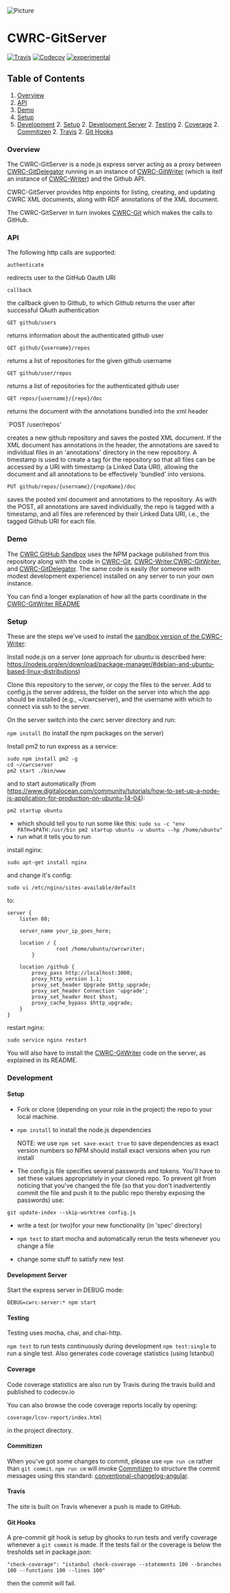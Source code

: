 ![Picture](http://cwrc.ca/logos/CWRC_logos_2016_versions/CWRCLogo-Horz-FullColour.png)

# CWRC-GitServer

[![Travis](https://img.shields.io/travis/cwrc/CWRC-GitServer.svg)](https://travis-ci.org/cwrc/CWRC-GitServer)
[![Codecov](https://img.shields.io/codecov/c/github/cwrc/CWRC-GitServer.svg)](https://codecov.io/gh/cwrc/CWRC-GitServer)
[![experimental](http://badges.github.io/stability-badges/dist/experimental.svg)](http://github.com/badges/stability-badges) 

## Table of Contents

1. [Overview](#overview)
1. [API](#api)
1. [Demo](#demo)
1. [Setup](#setup)
1. [Development](#development)
    2. [Setup](#install)
    2. [Development Server](#development-server)
    2. [Testing](#testing)
    2. [Coverage](#coverage)
    2. [Commitizen](#commitizen)
    2. [Travis](#travis)
    2. [Git Hooks](#git-hooks)



### Overview

The CWRC-GitServer is a node.js express server acting as a proxy between [CWRC-GitDelegator](https://github.com/cwrc/CWRC-GithubServer) running in an instance of [CWRC-GitWriter](https://github.com/cwrc/CWRC-GitWriter) (which is itelf an instance of [CWRC-Writer](https://github.com/cwrc/CWRC-Writer)) and the Github API.

CWRC-GitServer provides http enpoints for listing, creating, and updating CWRC XML documents, along with RDF annotations of the XML document.

The CWRC-GitServer in turn invokes [CWRC-Git](https://github.com/cwrc/CWRC-Git) which makes the calls to GitHub.

### API

The following http calls are supported:

`authenticate`

redirects user to the GitHub Oauth URI

`callback`

the callback given to Github, to which Github returns the user after successful OAuth authentication

`GET github/users`

returns information about the authenticated github user  

`GET github/{username}/repos`

returns a list of repositories for the given github username

`GET github/user/repos`

returns a list of repositories for the authenticated github user

`GET repos/{username}/{repo}/doc`

returns the document with the annotations bundled into the xml header

`POST /user/repos'

creates a new github repository and saves the posted XML document.  If the XML document has annotations in the header, the annotations are saved to individual files in an 'annotations' directory in the new repository.  A timestamp is used to create a tag for the repository so that all files can be accessed by a URI with timestamp (a Linked Data URI), allowing the document and all annotations to be effectively 'bundled' into versions.  

`PUT github/repos/{username}/{repoName}/doc`

saves the posted xml document and annotations to the repository.  As with the POST, all annotations are saved individually, the repo is tagged with a timestamp, and all files are referenced by their Linked Data URI, i.e., the tagged Github URI for each file.


### Demo

The [CWRC GitHub Sandbox](http://208.75.74.217/editor_github.html) uses the NPM package published from this repository along with the code in [CWRC-Git](https://github.com/cwrc/CWRC-Git), [CWRC-Writer](https://github.com/cwrc/CWRC-Writer),[CWRC-GitWriter](https://github.com/cwrc/CWRC-GitWriter), and [CWRC-GitDelegator](https://github.com/cwrc/CWRC-GitServer). The same code is easily (for someone with modest development experience) installed on any server to run your own instance.

You can find a longer explanation of how all the parts coordinate in the [CWRC-GitWriter README](https://github.com/jchartrand/CWRC-GitWriter/blob/master/README.md)

### Setup

These are the steps we've used to install the [sandbox version of the CWRC-Writer](http://208.75.74.217):

Install node.js on a server (one approach for ubuntu is described here:  https://nodejs.org/en/download/package-manager/#debian-and-ubuntu-based-linux-distributions)

Clone this repository to the server, or copy the files to the server.
Add to config.js the server address, the folder on the server into which the app should be installed (e.g., ~/cwrcserver), and the username with which to connect via ssh to the server.

On the server switch into the cwrc server directory and run:

`npm install` (to install the npm packages on the server)

Install pm2 to run express as a service:

```
sudo npm install pm2 -g
cd ~/cwrcserver
pm2 start ./bin/www
```

and to start automatically (from https://www.digitalocean.com/community/tutorials/how-to-set-up-a-node-js-application-for-production-on-ubuntu-14-04):

`pm2 startup ubuntu`

- which should tell you to run some like this:  `sudo su -c "env PATH=$PATH:/usr/bin pm2 startup ubuntu -u ubuntu --hp /home/ubuntu"`
- run what it tells you to run

install nginx:

`sudo apt-get install nginx`

and change it's config:

`sudo vi /etc/nginx/sites-available/default`

to:

```
server {
    listen 80;

    server_name your_ip_goes_here;
    
    location / {
                root /home/ubuntu/cwrcwriter;
        }

    location /github {
        proxy_pass http://localhost:3000;
        proxy_http_version 1.1;
        proxy_set_header Upgrade $http_upgrade;
        proxy_set_header Connection 'upgrade';
        proxy_set_header Host $host;
        proxy_cache_bypass $http_upgrade;
    }
}
```

restart nginx:

`sudo service nginx restart`

You will also have to install the [CWRC-GitWriter](https://github.com/cwrc/CWRC-GitWriter) code on the server, as explained in its README.

### Development

#### Setup

* Fork or clone (depending on your role in the project) the repo to your local machine.

* `npm install` to install the node.js dependencies 
    
    NOTE:  we use `npm set save-exact true` to save dependencies as exact version numbers so NPM should install exact versions when you run install

* The config.js file specifies several passwords and tokens.  You'll have to set these values appropriately in your cloned repo.  To prevent git from noticing that you've changed the file (so that you don't inadvertently commit the file and push it to the public repo thereby exposing the passwords) use:

`git update-index --skip-worktree config.js`

* write a test (or two)for your new functionality (in 'spec' directory)

* `npm test` to start mocha and automatically rerun the tests whenever you change a file

* change some stuff to satisfy new test

#### Development Server

Start the express server in DEBUG mode:

`DEBUG=cwrc-server:* npm start`

#### Testing

Testing uses mocha, chai, and chai-http.  

`npm test` to run tests continuously during development
`npm test:single` to run a single test.  Also generates code coverage statistics (using Istanbul)

#### Coverage

Code coverage statistics are also run by Travis during the travis build and published to codecov.io

You can also browse the code coverage reports locally by opening:

`coverage/lcov-report/index.html`

in the project directory.

#### Commitizen

When you've got some changes to commit, please use `npm run cm` rather than `git commit`.  `npm run cm` will invoke [Commitizen](https://github.com/commitizen) to structure the commit messages using this standard: [conventional-changelog-angular](https://github.com/conventional-changelog-archived-repos/conventional-changelog-angular/blob/master/index.js).

#### Travis

The site is built on Travis whenever a push is made to GitHub.

#### Git Hooks

A pre-commit git hook is setup by ghooks to run tests and verify coverage whenever a `git commit` is made.  If the tests fail or the coverage is below the tresholds set in package.json:

`"check-coverage": "istanbul check-coverage --statements 100 --branches 100 --functions 100 --lines 100"`

then the commit will fail.


